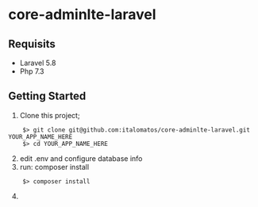 # core-adminlte-laravel

Requisits
---
* Laravel 5.8
* Php 7.3


## Getting Started

1. Clone this project;
```
	$> git clone git@github.com:italomatos/core-adminlte-laravel.git YOUR_APP_NAME_HERE
	$> cd YOUR_APP_NAME_HERE
```
2. edit .env and configure database info
3. run: composer install
```
	$> composer install
```
4. 

